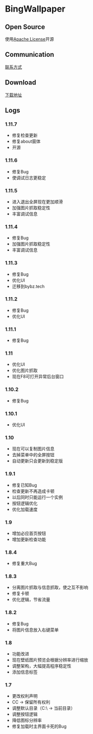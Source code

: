 # BingWallpaper
## Open Source
使用[Apache License](https://github.com/eaglexiang/BingWallpaper/blob/master/LICENSE)开源
## Communication 
[联系方式](http://eaglexiang.xyz/about/) 
## Download
[下载地址](http://bybz.tech/) 
## Logs 
### 1.11.7
* 修复检查更新
* 修复about窗体
* 开源

### 1.11.6
* 修复Bug
* 使调试日志更稳定

### 1.11.5
* 进入退出全屏现在更加顺滑
* 加强图片抓取稳定性 
* 丰富调试信息

### 1.11.4
* 修复Bug
* 加强图片抓取稳定性
* 丰富调试信息

### 1.11.3 
* 修复Bug
* 优化UI
* 迁移到bybz.tech 

### 1.11.2
* 修复Bug 
* 优化UI 

### 1.11.1 
* 修复Bug 

### 1.11 
* 优化UI 
* 优化图片抓取 
* 现在F8可打开异常后台窗口

### 1.10.2 
* 修复Bug 

### 1.10.1 
* 优化UI 

### 1.10 
* 现在可以复制图片信息 
* 去掉菜单中的全屏按钮 
* 自动更新只会更新到稳定版 

### 1.9.1 
* 修复已知Bug 
* 检查更新不再造成卡顿 
* 以后同时只能运行一个实例 
* 按钮逻辑优化 
* 优化加载速度 

### 1.9 
* 增加必应首页按钮 
* 增加更新检查功能 

### 1.8.4 
* 修复重大Bug 

### 1.8.3
* 分离图片抓取与信息抓取，使之互不影响
* 修复卡顿
* 优化逻辑，节省流量

### 1.8.2
* 修复Bug
* 将图片信息放入右键菜单

### 1.8
* 功能改进
* 现在壁纸图片预览会根据分辨率进行缩放
* 调整架构，大幅提高程序稳定性
* 添加信息标签

### 1.7 
* 更改权利声明
* CC → 保留所有权利
* 调整默认目录（C:\ → 当前目录）
* 调整按钮逻辑
* 降低图标分辨率
* 修复加载时主界面卡死的Bug






